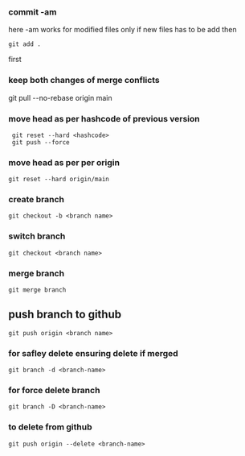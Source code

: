 ### commit -am 
here -am works for modified files only if new files has to be add then
```
git add .
```
first
### keep both changes of merge conflicts
git pull --no-rebase origin main

### move head as per hashcode of previous version
```
 git reset --hard <hashcode>
 git push --force
 ```
 ### move head as per per origin
 ```
 git reset --hard origin/main
 ```
 ### create branch
 ```
 git checkout -b <branch name>
 ```
 ### switch branch
 ```
 git checkout <branch name>
 ```
 ### merge branch
 ```
 git merge branch
 ```
 ## push branch to github
 ```
 git push origin <branch name>
 ``` 
### for safley delete ensuring delete if merged
```
git branch -d <branch-name>
```
### for force delete branch
```
git branch -D <branch-name>
```
### to delete from github
```
git push origin --delete <branch-name>
```